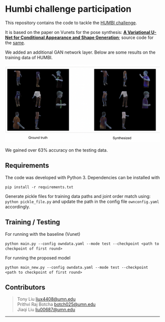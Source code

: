 # Humbi challenge participation

This repository contains the code to tackle the [HUMBI challenge](https://competitions.codalab.org/competitions/35349#results).

It is based on the paper on Vunets for the pose synthesis:
[**A Variational U-Net for Conditional Appearance and Shape Generation**](https://compvis.github.io/vunet/images/vunet.pdf); source code for the [same](https://github.com/CompVis/vunet).

We added an additional GAN network layer. Below are some results on the training data of HUMBI.

![teaser](assets/resp.png)

We gained over 63% accuracy on the testing data.
## Requirements

The code was developed with Python 3. Dependencies can be installed with

    pip install -r requirements.txt

Generate pickle files for training data paths and joint order match using:
   ``` python pickle_file.py``` and update the path in the config file ``ownconfig.yaml`` accordingly.

## Training / Testing
For running with the baseline (Vunet)

    python main.py --config owndata.yaml --mode test --checkpoint <path to checkpoint of first round>
For running the proposed model

    python main_new.py --config owndata.yaml --mode test --checkpoint <path to checkpoint of first round>

## Contributors

> Tony Liu <liux4408@umn.edu> \
> Prithvi Raj Botcha <botch025@umn.edu> \
> Jiaqi Liu	<liu00687@umn.edu>

---